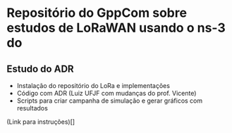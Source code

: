 # Repositório do GppCom sobre estudos de LoRaWAN usando o ns-3 do 

## Estudo do ADR
- Instalação do repositório do LoRa e implementações 
- Código com ADR (Luiz UFJF com mudanças do prof. Vicente)
- Scripts para criar campanha de simulação e gerar gráficos com resultados

(Link para instruções)[]
